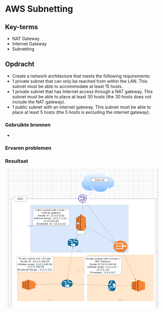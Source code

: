 # AWS Subnetting

## Key-terms
- NAT Gateway
- Internet Gateway
- Subnetting

## Opdracht
- Create a network architecture that meets the following requirements:
- 1 private subnet that can only be reached from within the LAN. This subnet must be able to accommodate at least 15 hosts.
- 1 private subnet that has Internet access through a NAT gateway. This subnet must be able to place at least 30 hosts (the 30 hosts does not include the NAT gateway).
- 1 public subnet with an internet gateway. This subnet must be able to place at least 5 hosts (the 5 hosts is excluding the internet gateway).

### Gebruikte bronnen
-
### Ervaren problemen


### Resultaat


![alt_text](https://github.com/techgrounds/cloud-6-repo-rupaliBC/blob/main/00_includes/subnet1.png)
